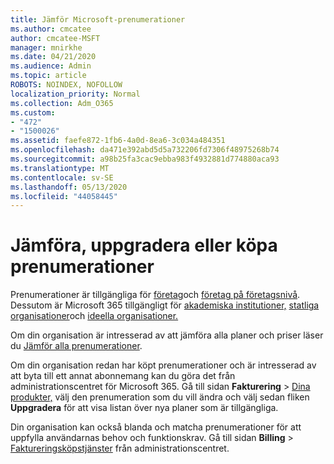 ```yaml
---
title: Jämför Microsoft-prenumerationer
ms.author: cmcatee
author: cmcatee-MSFT
manager: mnirkhe
ms.date: 04/21/2020
ms.audience: Admin
ms.topic: article
ROBOTS: NOINDEX, NOFOLLOW
localization_priority: Normal
ms.collection: Adm_O365
ms.custom:
- "472"
- "1500026"
ms.assetid: faefe872-1fb6-4a0d-8ea6-3c034a484351
ms.openlocfilehash: da471e392abd5d5a732206fd7306f48975268b74
ms.sourcegitcommit: a98b25fa3cac9ebba983f4932881d774880aca93
ms.translationtype: MT
ms.contentlocale: sv-SE
ms.lasthandoff: 05/13/2020
ms.locfileid: "44058445"
---
```

# <a name="compare-upgrade-or-purchase-subscriptions"></a>Jämföra, uppgradera eller köpa prenumerationer
  
Prenumerationer är tillgängliga för [företag](https://products.office.com/compare-all-microsoft-office-products?tab=2)och [företag på företagsnivå](https://products.office.com/business/compare-more-office-365-for-business-plans). Dessutom är Microsoft 365 tillgängligt för [akademiska institutioner,](https://products.office.com/academic/compare-office-365-education-plans) [statliga organisationer](https://products.office.com/government/compare-office-365-government-plans)och [ideella organisationer.](https://products.office.com/nonprofit/office-365-nonprofit-plans-and-pricing?tab=1)
  
Om din organisation är intresserad av att jämföra alla planer och priser läser du [Jämför alla prenumerationer](https://products.office.com/business/compare-more-office-365-for-business-plans).
  
Om din organisation redan har köpt prenumerationer och är intresserad av att byta till ett annat abonnemang kan du göra det från administrationscentret för Microsoft 365. Gå till sidan **Fakturering** \> [Dina produkter,](https://go.microsoft.com/fwlink/p/?linkid=842054) välj den prenumeration som du vill ändra och välj sedan fliken **Uppgradera** för att visa listan över nya planer som är tillgängliga.
  
Din organisation kan också blanda och matcha prenumerationer för att uppfylla användarnas behov och funktionskrav. Gå till sidan **Billing** \> [Faktureringsköpstjänster](https://go.microsoft.com/fwlink/p/?linkid=868433) från administrationscentret.